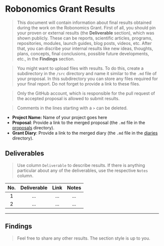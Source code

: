 # Robonomics Grant Results

> This document will contain information about final results obtained during the work on the Robonomics Grant. First of all, you should pin your proven or external results (the **Deliverable** section), which was shown publicly. These can be reports, scientific articles, programs, repositories, modules, launch guides, blog posts, videos, etc. After that, you can discribe your internal results like new ideas, thoughts, plans, concepts, final conclusions, possible future developments, etc., in the **Findings** section.

> You might want to upload files with results. To do this, create a subdirectory in the `/src` directory and name it similar to the `.md` file of your proposal. In this subdirectory you can store any files required for your final report. Do not forget to provide a link to these files.

> Only the GitHub account, which is responsible for the pull request of the accepted proposal is allowed to submit results.

> Comments in the lines starting with a `>` can be deleted. 

* **Project Name:** Name of your project goes here
* **Proposal**: Provide a link to the merged proposal (the `.md` file in the [proposals](https://github.com/airalab/robonomics-grant-program/tree/main/proposals) directory).
* **Grant Diary**: Provide a link to the merged diary (the `.md` file in the [diaries](https://github.com/airalab/robonomics-grant-results/tree/main/diaries) directory).

## Deliverables

> Use column `Deliverable` to describe results. If there is anything particular about any of the deliverables, use the respective `Notes` column. 

| No. | Deliverable | Link | Notes |
|:---:|:-----------:|:----:|:-----:|
|  1  |     ...     |  ... |  ...  |
|  2  |     ...     |  ... |  ...  |

---

## Findings

> Feel free to share any other results. The section style is up to you. 